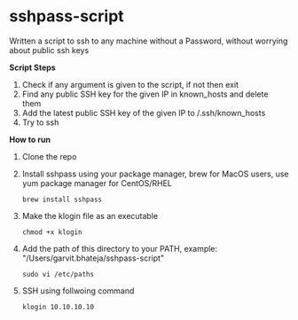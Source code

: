# sshpass-script

Written a script to ssh to any machine without a Password, without worrying about public ssh keys

**Script Steps**

1. Check if any argument is given to the script, if not then exit
2. Find any public SSH key for the given IP in known_hosts and delete them
3. Add the latest public SSH key of the given IP to /.ssh/known_hosts
4. Try to ssh


**How to run**

1. Clone the repo 

2. Install sshpass using your package manager, brew for MacOS users, use yum package manager for CentOS/RHEL
   ```
   brew install sshpass
   ```

4. Make the klogin file as an executable
   ```
   chmod +x klogin
   ```

6. Add the path of this directory to your PATH, example: "/Users/garvit.bhateja/sshpass-script"
   ```
   sudo vi /etc/paths
   ```

8. SSH using follwoing command
   ```
   klogin 10.10.10.10
   ```
